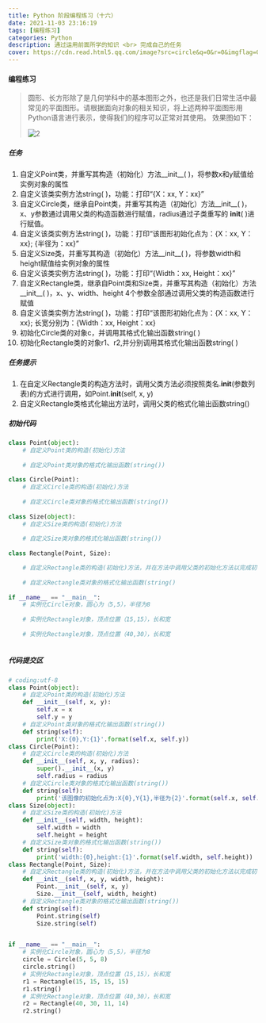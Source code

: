 ```yaml
---
title: Python 阶段编程练习（十六）
date: 2021-11-03 23:16:19
tags: [编程练习]
categories: Python
description: 通过运用前面所学的知识 <br> 完成自己的任务
cover: https://cdn.read.html5.qq.com/image?src=circle&q=0&r=0&imgflag=0&cdn_cache=1800&w=0&h=0&imageUrl=https://learnonly-7.oss-cn-qingdao.aliyuncs.com/2021-10-28/2.jpg
---
```


#### 编程练习

> 圆形、长方形除了是几何学科中的基本图形之外，也还是我们日常生活中最常见的平面图形。请根据面向对象的相关知识，将上述两种平面图形用Python语言进行表示，使得我们的程序可以正常对其使用。
> 效果图如下：
>
> ![2](https://cdn.read.html5.qq.com/image?src=circle&q=0&r=0&imgflag=0&cdn_cache=1800&w=0&h=0&imageUrl=https://learnonly-7.oss-cn-qingdao.aliyuncs.com/2021-11-3/2.png)

##### 任务

1. 自定义Point类，并重写其构造（初始化）方法__init__( )，将参数x和y赋值给实例对象的属性
2. 自定义该类实例方法string( )，功能：打印“{X：xx, Y：xx}”
3. 自定义Circle类，继承自Point类，并重写其构造（初始化）方法__init__( )，x、y参数通过调用父类的构造函数进行赋值，radius通过子类重写的 __init__( )进行赋值。
4. 自定义该类实例方法string( )，功能：打印“该图形初始化点为：{X：xx, Y：xx}; {半径为：xx}”
5. 自定义Size类，并重写其构造（初始化）方法__init__( )，将参数width和height赋值给实例对象的属性
6. 自定义该类实例方法string( )，功能：打印“{Width：xx, Height：xx}”
7. 自定义Rectangle类，继承自Point类和Size类，并重写其构造（初始化）方法__init__( )，x、y、width、height 4个参数全部通过调用父类的构造函数进行赋值
8. 自定义该类实例方法string( )，功能：打印“该图形初始化点为：{X：xx, Y：xx}; 长宽分别为：{Width：xx, Height：xx}
9. 初始化Circle类的对象c，并调用其格式化输出函数string( )
10. 初始化Rectangle类的对象r1、r2,并分别调用其格式化输出函数string( )

##### 任务提示

1. 在自定义Rectangle类的构造方法时，调用父类方法必须按照类名.__init__(参数列表)的方式进行调用，如Point.__init__(self, x, y)
2. 自定义Rectangle类格式化输出方法时，调用父类的格式化输出函数string()

##### 初始代码

```python
class Point(object):
	# 自定义Point类的构造(初始化)方法
	
	# 自定义Point类对象的格式化输出函数(string())
	
class Circle(Point):
	# 自定义Circle类的构造(初始化)方法
	
	# 自定义Circle类对象的格式化输出函数(string())
	
class Size(object):
	# 自定义Size类的构造(初始化)方法
	
	# 自定义Size类对象的格式化输出函数(string())
	
class Rectangle(Point, Size):

	# 自定义Rectangle类的构造(初始化)方法，并在方法中调用父类的初始化方法以完成初
	
	# 自定义Rectangle类对象的格式化输出函数(string()
	
if __name__ == "__main__":
	# 实例化Circle对象，圆心为（5,5），半径为8
	
	# 实例化Rectangle对象，顶点位置（15,15），长和宽
	
	# 实例化Rectangle对象，顶点位置（40,30），长和宽
	
```

##### 代码提交区

```python
# coding:utf-8
class Point(object):
    # 自定义Point类的构造(初始化)方法
    def __init__(self, x, y):
        self.x = x
        self.y = y
    # 自定义Point类对象的格式化输出函数(string())
    def string(self):
        print('X:{0},Y:{1}'.format(self.x, self.y))
class Circle(Point):
    # 自定义Circle类的构造(初始化)方法
    def __init__(self, x, y, radius):
        super().__init__(x, y)
        self.radius = radius
    # 自定义Circle类对象的格式化输出函数(string())
    def string(self):
        print('该图像的初始化点为:X{0},Y{1},半径为{2}'.format(self.x, self.y,self.radius))
class Size(object):
    # 自定义Size类的构造(初始化)方法
    def __init__(self, width, height):
        self.width = width
        self.height = height
    # 自定义Size类对象的格式化输出函数(string())
    def string(self):
        print('width:{0},height:{1}'.format(self.width, self.height))
class Rectangle(Point, Size):
    # 自定义Rectangle类的构造(初始化)方法，并在方法中调用父类的初始化方法以完成初
    def __init__(self, x, y, width, height):
        Point.__init__(self, x, y)
        Size.__init__(self, width, height)
    # 自定义Rectangle类对象的格式化输出函数(string())
    def string(self):
        Point.string(self)
        Size.string(self)


if __name__ == "__main__":
    # 实例化Circle对象，圆心为（5,5），半径为8
    circle = Circle(5, 5, 8)
    circle.string()
    # 实例化Rectangle对象，顶点位置（15,15），长和宽
    r1 = Rectangle(15, 15, 15, 15)
    r1.string()
    # 实例化Rectangle对象，顶点位置（40,30），长和宽
    r2 = Rectangle(40, 30, 11, 14)
    r2.string()
```
